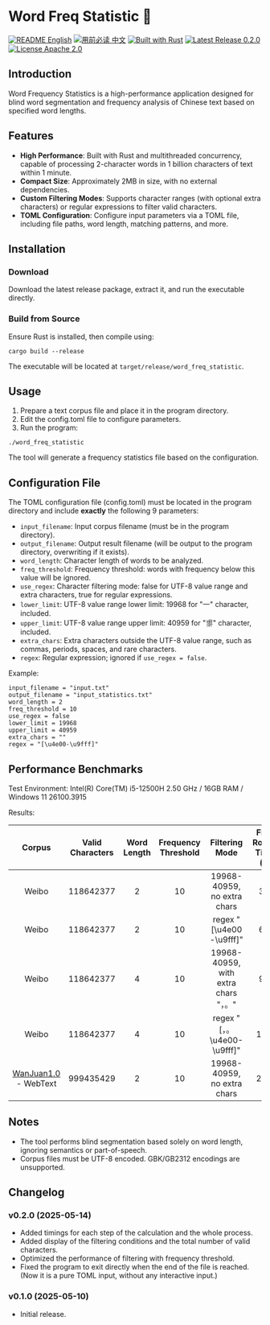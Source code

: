 # Word Freq Statistic 📄

[![README English](https://img.shields.io/badge/README-English-blue)](https://github.com/GarthTB/word-freq-statistic/blob/master/_en.md)
[![用前必读 中文](https://img.shields.io/badge/用前必读-中文-red)](https://github.com/GarthTB/word-freq-statistic/blob/master/README.md)
[![Built with Rust](https://img.shields.io/badge/Built%20with-Rust-brown)](https://www.rust-lang.org)
[![Latest Release 0.2.0](https://img.shields.io/badge/Latest%20Release-0.2.0-brightgreen)](https://github.com/GarthTB/word-freq-statistic/releases)
[![License Apache 2.0](https://img.shields.io/badge/License-Apache%202.0-royalblue)](https://www.apache.org/licenses/LICENSE-2.0)

## Introduction

Word Frequency Statistics is a high-performance application designed for blind word segmentation
and frequency analysis of Chinese text based on specified word lengths.

## Features

- **High Performance**: Built with Rust and multithreaded concurrency,
  capable of processing 2-character words in 1 billion characters of text within 1 minute.
- **Compact Size**: Approximately 2MB in size, with no external dependencies.
- **Custom Filtering Modes**: Supports character ranges (with optional extra characters)
  or regular expressions to filter valid characters.
- **TOML Configuration**: Configure input parameters via a TOML file,
  including file paths, word length, matching patterns, and more.

## Installation

### Download

Download the latest release package, extract it, and run the executable directly.

### Build from Source

Ensure Rust is installed, then compile using:

```
cargo build --release
```

The executable will be located at `target/release/word_freq_statistic`.

## Usage

1. Prepare a text corpus file and place it in the program directory.
2. Edit the config.toml file to configure parameters.
3. Run the program:

```
./word_freq_statistic
```

The tool will generate a frequency statistics file based on the configuration.

## Configuration File

The TOML configuration file (config.toml) must be located in the program directory and include
**exactly** the following 9 parameters:

- `input_filename`: Input corpus filename (must be in the program directory).
- `output_filename`: Output result filename (will be output to the program directory, overwriting if it exists).
- `word_length`: Character length of words to be analyzed.
- `freq_threshold`: Frequency threshold: words with frequency below this value will be ignored.
- `use_regex`: Character filtering mode: false for UTF-8 value range and extra characters, true for regular expressions.
- `lower_limit`: UTF-8 value range lower limit: 19968 for "一" character, included.
- `upper_limit`: UTF-8 value range upper limit: 40959 for "鿿" character, included.
- `extra_chars`: Extra characters outside the UTF-8 value range, such as commas, periods, spaces, and rare characters.
- `regex`: Regular expression; ignored if `use_regex = false`.

Example:

```
input_filename = "input.txt"
output_filename = "input_statistics.txt"
word_length = 2
freq_threshold = 10
use_regex = false
lower_limit = 19968
upper_limit = 40959
extra_chars = ""
regex = "[\u4e00-\u9fff]"
```

## Performance Benchmarks

Test Environment: Intel(R) Core(TM) i5-12500H 2.50 GHz / 16GB RAM / Windows 11 26100.3915

Results:

|                              Corpus                               | Valid Characters | Word Length | Frequency Threshold |           Filtering Mode           | First Round Time (s) | Second Round Time (s) | Total Time (s) |
|:-----------------------------------------------------------------:|:----------------:|:-----------:|:-------------------:|:----------------------------------:|:--------------------:|:---------------------:|:--------------:|
|                               Weibo                               |    118642377     |      2      |         10          |    19968-40959, no extra chars     |         3.4          |          2.8          |      6.5       |
|                               Weibo                               |    118642377     |      2      |         10          |      regex "[\u4e00-\u9fff]"       |         6.2          |          6.3          |      12.7      |
|                               Weibo                               |    118642377     |      4      |         10          | 19968-40959, with extra chars "，。" |         9.8          |          3.0          |      19.8      |
|                               Weibo                               |    118642377     |      4      |         10          |     regex "[，。\u4e00-\u9fff]"      |         13.2         |          5.8          |      26.1      |
| [WanJuan1.0](https://github.com/opendatalab/WanJuan1.0) - WebText |    999435429     |      2      |         10          |    19968-40959, no extra chars     |         23.4         |         22.8          |      47.1      |

## Notes

- The tool performs blind segmentation based solely on word length, ignoring semantics or part-of-speech.
- Corpus files must be UTF-8 encoded. GBK/GB2312 encodings are unsupported.

## Changelog

### v0.2.0 (2025-05-14)

- Added timings for each step of the calculation and the whole process.
- Added display of the filtering conditions and the total number of valid characters.
- Optimized the performance of filtering with frequency threshold.
- Fixed the program to exit directly when the end of the file is reached.
  (Now it is a pure TOML input, without any interactive input.)

### v0.1.0 (2025-05-10)

- Initial release.
